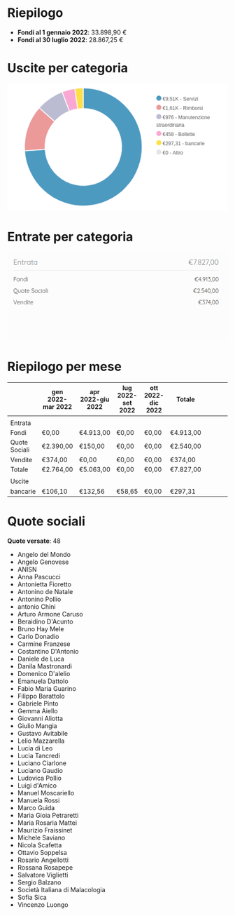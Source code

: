 # Riepilogo

* **Fondi al 1 gennaio 2022**: 33.898,90 €
* **Fondi al 30 luglio 2022**: 28.867,25 €

# Uscite per categoria

![uscite](uscite.png)


# Entrate per categoria

![entrate](entrate.png)

# Riepilogo per mese

|               | gen 2022-mar 2022 | apr 2022-giu 2022 | lug 2022-set 2022 | ott 2022-dic 2022 | Totale    |   |   |   |   |
|---------------|-------------------|-------------------|-------------------|-------------------|-----------|---|---|---|---|
|               |                   |                   |                   |                   |           |   |   |   |   |
| Entrata       |                   |                   |                   |                   |           |   |   |   |   |
| Fondi         | €0,00             | €4.913,00         | €0,00             | €0,00             | €4.913,00 |   |   |   |   |
| Quote Sociali | €2.390,00         | €150,00           | €0,00             | €0,00             | €2.540,00 |   |   |   |   |
| Vendite       | €374,00           | €0,00             | €0,00             | €0,00             | €374,00   |   |   |   |   |
| Totale        | €2.764,00         | €5.063,00         | €0,00             | €0,00             | €7.827,00 |   |   |   |   |
|               |                   |                   |                   |                   |           |   |   |   |   |
| Uscite        |                   |                   |                   |                   |           |   |   |   |   |
| bancarie      | €106,10           | €132,56           | €58,65            | €0,00             | €297,31   |   |   |   |   |


# Quote sociali

**Quote versate**: 48

* Angelo del Mondo
* Angelo Genovese
* ANISN
* Anna Pascucci
* Antonietta Fioretto
* Antonino de Natale
* Antonino Pollio
* antonio Chini
* Arturo Armone Caruso
* Beraidino D'Acunto
* Bruno Hay Mele
* Carlo Donadio
* Carmine Franzese
* Costantino D'Antonio
* Daniele de Luca
* Danila Mastronardi
* Domenico D'alelio
* Emanuela Dattolo
* Fabio Maria Guarino
* Filippo Barattolo
* Gabriele Pinto
* Gemma Aiello
* Giovanni Aliotta
* Giulio Mangia
* Gustavo Avitabile
* Lelio Mazzarella
* Lucia di Leo
* Lucia Tancredi
* Luciano Ciarlone
* Luciano Gaudio
* Ludovica Pollio
* Luigi d'Amico
* Manuel Moscariello
* Manuela Rossi
* Marco Guida
* Maria Gioia Petraretti
* Maria Rosaria Mattei
* Maurizio Fraissinet
* Michele Saviano
* Nicola Scafetta
* Ottavio Soppelsa
* Rosario Angellotti
* Rossana Rosapepe
* Salvatore Viglietti
* Sergio Balzano
* Società Italiana di Malacologia
* Sofia Sica
* Vincenzo Luongo

